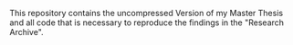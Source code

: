 This repository contains the uncompressed Version of my Master Thesis and all code that is necessary to reproduce the findings in the "Research Archive".